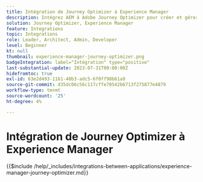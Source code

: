 ```yaml
---
title: Intégration de Journey Optimizer à Experience Manager
description: Intégrez AEM à Adobe Journey Optimizer pour créer et gérer des parcours client.
solution: Journey Optimizer, Experience Manager
feature: Integrations
topic: Integrations
role: Leader, Architect, Admin, Developer
level: Beginner
kt: null
thumbnail: experience-manager-journey-optimizer.png
badgeIntegration: label="Intégration" type="positive"
last-substantial-update: 2023-07-31T00:00:00Z
hidefromtoc: true
exl-id: 63e2d493-1161-40b3-adc5-6f0ff98b61a9
source-git-commit: d35dc06c56c117cffe70542b6713f275877e4879
workflow-type: tm+mt
source-wordcount: '25'
ht-degree: 4%

---
```


# Intégration de Journey Optimizer à Experience Manager

{{$include /help/_includes/integrations-between-applications/experience-manager-journey-optimizer.md}}
